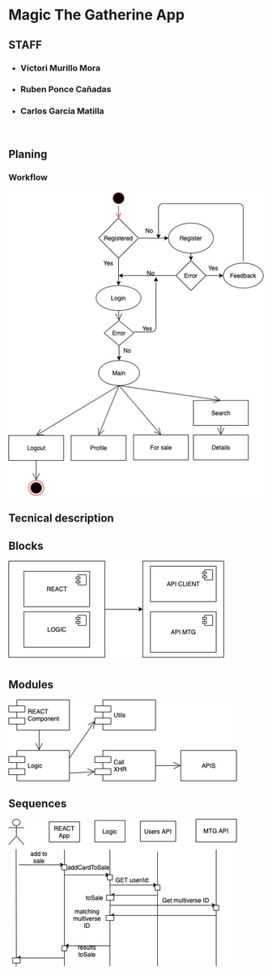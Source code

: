 # Magic The Gatherine App


## STAFF

- ### Victori Murillo Mora
- ### Ruben Ponce Cañadas
- ### Carlos García Matilla

<br>

## Planing


### Workflow
![titulo](magic-doc/workflow.jpg)

## Tecnical description

## Blocks
![titulo](magic-doc/blocks.jpg)

## Modules
![titulo](magic-doc/modules.jpg)

## Sequences
![titulo](magic-doc/sequences.jpg)

